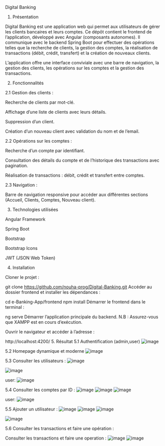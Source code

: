 Digital Banking
1. Présentation

Digital Banking est une application web qui permet aux utilisateurs de gérer les clients bancaires et leurs comptes. Ce dépôt contient le frontend de l’application, développé avec Angular (composants autonomes). Il communique avec le backend Spring Boot pour effectuer des opérations telles que la recherche de clients, la gestion des comptes, la réalisation de transactions (débit, crédit, transfert) et la création de nouveaux clients.

L’application offre une interface conviviale avec une barre de navigation, la gestion des clients, les opérations sur les comptes et la gestion des transactions.

2. Fonctionnalités

2.1 Gestion des clients :

Recherche de clients par mot-clé.

Affichage d’une liste de clients avec leurs détails.

Suppression d’un client.

Création d’un nouveau client avec validation du nom et de l’email.

2.2 Opérations sur les comptes :

Recherche d’un compte par identifiant.

Consultation des détails du compte et de l’historique des transactions avec pagination.

Réalisation de transactions : débit, crédit et transfert entre comptes.

2.3 Navigation :

Barre de navigation responsive pour accéder aux différentes sections (Accueil, Clients, Comptes, Nouveau client).

3. Technologies utilisées

Angular Framework

Spring Boot

Bootstrap

Bootstrap Icons

JWT (JSON Web Token)

4. Installation

Cloner le projet :


git clone https://github.com/nouha-prog/Digital-Banking.git
Accéder au dossier frontend et installer les dépendances :

cd e-Banking-App/frontend
npm install
Démarrer le frontend dans le terminal :


ng serve
Démarrer l’application principale du backend.
N.B : Assurez-vous que XAMPP est en cours d’exécution.

Ouvrir le navigateur et accéder à l’adresse :


http://localhost:4200/
5. Résultat
5.1 Authentification (admin,user)
![image](https://github.com/user-attachments/assets/04fe74b5-7aad-4238-adec-df373a20189d)

5.2 Homepage dynamique et moderne
![image](https://github.com/user-attachments/assets/33580aa1-7d3c-484a-89db-60d4ee517ff1)


5.3 Consulter les utilisateurs :
![image](https://github.com/user-attachments/assets/6dc18ff8-c328-4bda-804a-80d69bee8f78)

![image](https://github.com/user-attachments/assets/da69c1b7-0961-4cc3-890d-e98ef2d86b8b)

user:
![image](https://github.com/user-attachments/assets/85e2ee92-3720-478d-a6fc-f4b43e322334)




5.4 Consulter les comptes par ID :
![image](https://github.com/user-attachments/assets/2f600d4c-daf7-4703-8cfc-ec7a72bbf5de)
![image](https://github.com/user-attachments/assets/6f8ef0fe-e009-494e-a024-b07d48c8c5b0)
![image](https://github.com/user-attachments/assets/e12f530e-af29-45a8-b9d3-c3a409a8641b)

user: 
![image](https://github.com/user-attachments/assets/9d38d512-d218-4da4-acd3-f79434e6e222)



5.5 Ajouter un utilisateur :
![image](https://github.com/user-attachments/assets/36146db3-8554-4c9f-bfa1-9e3e0542744e)
![image](https://github.com/user-attachments/assets/20210c50-fcd2-401f-8368-779abedc6046)
![image](https://github.com/user-attachments/assets/813912c3-d354-4753-a6dd-36fd5a8b64e7)

![image](https://github.com/user-attachments/assets/46273aaf-0f2b-470b-866a-642b3d6046b4)




5.6 Consulter les transactions et faire une opération :

Consulter les transactions et faire une operation :
![image](https://github.com/user-attachments/assets/c2814270-7bc1-4279-8853-cba6b474c02e)
![image](https://github.com/user-attachments/assets/e12f530e-af29-45a8-b9d3-c3a409a8641b)








